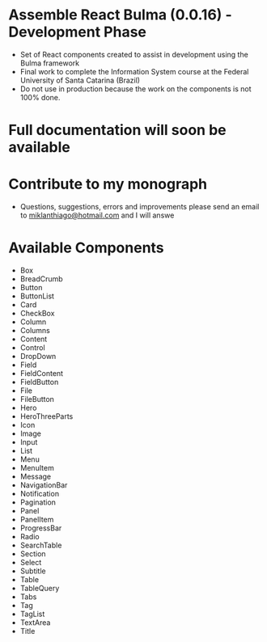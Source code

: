 # Assemble React Bulma (0.0.16) - Development Phase

 - Set of React components created to assist in development using the Bulma framework
 - Final work to complete the Information System course at the Federal University of Santa Catarina (Brazil)
 - Do not use in production because the work on the components is not 100% done.
# Full documentation will soon be available

# Contribute to my monograph
 - Questions, suggestions, errors and improvements please send an email to miklanthiago@hotmail.com and I will answe
 
#  Available Components
 - Box
 - BreadCrumb
 - Button
 - ButtonList
 - Card
 - CheckBox
 - Column
 - Columns
 - Content
 - Control
 - DropDown
 - Field
 - FieldContent
 - FieldButton
 - File 
 - FileButton
 - Hero 
 - HeroThreeParts
 - Icon 
 - Image 
 - Input 
 - List 
 - Menu
 - MenuItem 
 - Message 
 - NavigationBar 
 - Notification 
 - Pagination
 - Panel 
 - PanelItem 
 - ProgressBar 
 - Radio 
 - SearchTable
 - Section 
 - Select
 - Subtitle 
 - Table
 - TableQuery
 - Tabs 
 - Tag
 - TagList
 - TextArea 
 - Title



